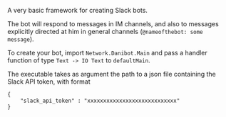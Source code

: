 A very basic framework for creating Slack bots.

The bot will respond to messages in IM channels, and also to  messages
explicitly directed at him in general channels (`@nameofthebot: some message`).

To create your bot, import `Network.Danibot.Main` and pass a handler function
of type `Text -> IO Text` to `defaultMain`. 

The executable takes as argument the path to a json file containing the Slack
API token, with format

    {
        "slack_api_token" : "xxxxxxxxxxxxxxxxxxxxxxxxxxxx"
    }

